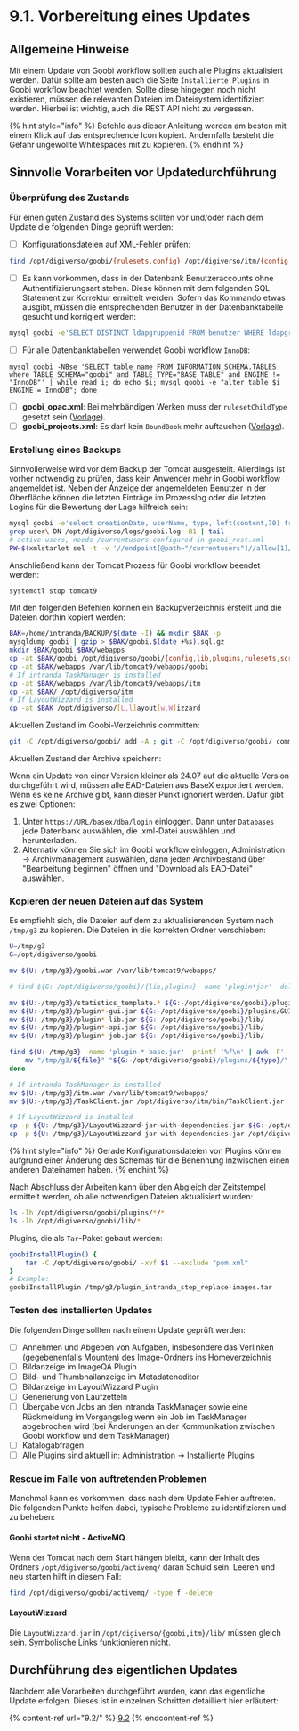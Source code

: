 # 9.1. Vorbereitung eines Updates

## Allgemeine Hinweise

Mit einem Update von Goobi workflow sollten auch alle Plugins aktualisiert werden. Dafür sollte am besten auch die Seite `Installierte Plugins` in Goobi workflow beachtet werden. Sollte diese hingegen noch nicht existieren, müssen die relevanten Dateien im Dateisystem identifiziert werden. Hierbei ist wichtig, auch die REST API nicht zu vergessen.

{% hint style="info" %}
Befehle aus dieser Anleitung werden am besten mit einem Klick auf das entsprechende Icon kopiert. Andernfalls besteht die Gefahr ungewollte Whitespaces mit zu kopieren.
{% endhint %}

## Sinnvolle Vorarbeiten vor Updatedurchführung

### Überprüfung des Zustands

Für einen guten Zustand des Systems sollten vor und/oder nach dem Update die folgenden Dinge geprüft werden:

* [ ] Konfigurationsdateien auf XML-Fehler prüfen:

```bash
find /opt/digiverso/goobi/{rulesets,config} /opt/digiverso/itm/{config,templates} /etc/tomcat9  -name "*.xml" -exec xmllint --noout {} \;
```

* [ ] Es kann vorkommen, dass in der Datenbank Benutzeraccounts ohne Authentifizierungsart stehen. Diese können mit dem folgenden SQL Statement zur Korrektur ermittelt werden. Sofern das Kommando etwas ausgibt, müssen die entsprechenden Benutzer in der Datenbanktabelle gesucht und korrigiert werden:

```bash
mysql goobi -e'SELECT DISTINCT ldapgruppenid FROM benutzer WHERE ldapgruppenid NOT IN (SELECT ldapgruppenid FROM ldapgruppen) OR ldapgruppenid IS NULL'
```

* [ ] Für alle Datenbanktabellen verwendet Goobi workflow `InnoDB`:

```
mysql goobi -NBse 'SELECT table_name FROM INFORMATION_SCHEMA.TABLES where TABLE_SCHEMA="goobi" and TABLE_TYPE="BASE TABLE" and ENGINE != "InnoDB"' | while read i; do echo $i; mysql goobi -e "alter table $i ENGINE = InnoDB"; done
```

* [ ] **goobi\_opac.xml**: Bei mehrbändigen Werken muss der `rulesetChildType` gesetzt sein ([Vorlage](https://github.com/intranda/goobi-workflow/blob/master/Goobi/install/config/goobi\_opac.xml#L36)).
* [ ] **goobi\_projects.xml**: Es darf kein `BoundBook` mehr auftauchen ([Vorlage](https://github.com/intranda/goobi-workflow/blob/master/Goobi/install/config/goobi\_projects.xml)).

### Erstellung eines Backups

Sinnvollerweise wird vor dem Backup der Tomcat ausgestellt. Allerdings ist vorher notwendig zu prüfen, dass kein Anwender mehr in Goobi workflow angemeldet ist. Neben der Anzeige der angemeldeten Benutzer in der Oberfläche können die letzten Einträge im Prozesslog oder die letzten Logins für die Bewertung der Lage hilfreich sein:

```bash
mysql goobi -e'select creationDate, userName, type, left(content,70) from journal order by creationDate desc limit 30'
grep user\ DN /opt/digiverso/logs/goobi.log -B1 | tail
# active users, needs /currentusers configured in goobi_rest.xml
PW=$(xmlstarlet sel -t -v '//endpoint[@path="/currentusers"]//allow[1]/@token' -n /opt/digiverso/goobi/config/goobi_rest.xml) && curl -X GET -H "token: $PW" localhost:8080/goobi/api/currentusers -s | jq
```

Anschließend kann der Tomcat Prozess für Goobi workflow beendet werden:

```bash
systemctl stop tomcat9
```

Mit den folgenden Befehlen können ein Backupverzeichnis erstellt und die Dateien dorthin kopiert werden:

```bash
BAK=/home/intranda/BACKUP/$(date -I) && mkdir $BAK -p
mysqldump goobi | gzip > $BAK/goobi.$(date +%s).sql.gz
mkdir $BAK/goobi $BAK/webapps
cp -at $BAK/goobi /opt/digiverso/goobi/{config,lib,plugins,rulesets,scripts,static_assets,xslt}
cp -at $BAK/webapps /var/lib/tomcat9/webapps/goobi
# If intranda TaskManager is installed
cp -at $BAK/webapps /var/lib/tomcat9/webapps/itm
cp -at $BAK/ /opt/digiverso/itm
# If LayoutWizzard is installed
cp -at $BAK /opt/digiverso/[L,l]ayout[w,W]izzard
```

Aktuellen Zustand im Goobi-Verzeichnis committen:

```bash
git -C /opt/digiverso/goobi/ add -A ; git -C /opt/digiverso/goobi/ commit -a -m 'pre update'
```

Aktuellen Zustand der Archive speichern:

Wenn ein Update von einer Version kleiner als 24.07 auf die aktuelle Version durchgeführt wird, müssen alle EAD-Dateien aus BaseX exportiert werden. Wenn es keine Archive gibt, kann dieser Punkt ignoriert werden. Dafür gibt es zwei Optionen:
1. Unter `https://URL/basex/dba/login` einloggen. Dann unter `Databases` jede Datenbank auswählen, die .xml-Datei auswählen und herunterladen.
2. Alternativ können Sie sich im Goobi workflow einloggen, Administration -> Archivmanagement auswählen, dann jeden Archivbestand über "Bearbeitung beginnen" öffnen und "Download als EAD-Datei" auswählen. 

### Kopieren der neuen Dateien auf das System

Es empfiehlt sich, die Dateien auf dem zu aktualisierenden System nach `/tmp/g3` zu kopieren. Die Dateien in die korrekten Ordner verschieben:

```bash
U=/tmp/g3
G=/opt/digiverso/goobi

mv ${U:-/tmp/g3}/goobi.war /var/lib/tomcat9/webapps/

# find ${G:-/opt/digiverso/goobi}/{lib,plugins} -name 'plugin*jar' -delete

mv ${U:-/tmp/g3}/statistics_template.* ${G:-/opt/digiverso/goobi}/plugins/statistics/
mv ${U:-/tmp/g3}/plugin*-gui.jar ${G:-/opt/digiverso/goobi}/plugins/GUI/
mv ${U:-/tmp/g3}/plugin*-lib.jar ${G:-/opt/digiverso/goobi}/lib/
mv ${U:-/tmp/g3}/plugin*-api.jar ${G:-/opt/digiverso/goobi}/lib/
mv ${U:-/tmp/g3}/plugin*-job.jar ${G:-/opt/digiverso/goobi}/lib/

find ${U:-/tmp/g3} -name 'plugin-*-base.jar' -printf '%f\n' | awk -F'-' '{print $0"\t"$2}' | while read -r file type; do
    mv "/tmp/g3/${file}" "${G:-/opt/digiverso/goobi}/plugins/${type}/"
done

# If intranda TaskManager is installed
mv ${U:-/tmp/g3}/itm.war /var/lib/tomcat9/webapps/
mv ${U:-/tmp/g3}/TaskClient.jar /opt/digiverso/itm/bin/TaskClient.jar

# If LayoutWizzard is installed
cp -p ${U:-/tmp/g3}/LayoutWizzard-jar-with-dependencies.jar ${G:-/opt/digiverso/goobi}/lib/
cp -p ${U:-/tmp/g3}/LayoutWizzard-jar-with-dependencies.jar /opt/digiverso/itm/lib/
```

{% hint style="info" %}
Gerade Konfigurationsdateien von Plugins können aufgrund einer Änderung des Schemas für die Benennung inzwischen einen anderen Dateinamen haben.
{% endhint %}

Nach Abschluss der Arbeiten kann über den Abgleich der Zeitstempel ermittelt werden, ob alle notwendigen Dateien aktualisiert wurden:

```bash
ls -lh /opt/digiverso/goobi/plugins/*/*
ls -lh /opt/digiverso/goobi/lib/*
```

Plugins, die als `Tar`-Paket gebaut werden:

```bash
goobiInstallPlugin() {
    tar -C /opt/digiverso/goobi/ -xvf $1 --exclude "pom.xml"
}
# Example:
goobiInstallPlugin /tmp/g3/plugin_intranda_step_replace-images.tar
```

### Testen des installierten Updates

Die folgenden Dinge sollten nach einem Update geprüft werden:

* [ ] Annehmen und Abgeben von Aufgaben, insbesondere das Verlinken (gegebenenfalls Mounten) des Image-Ordners ins Homeverzeichnis
* [ ] Bildanzeige im ImageQA Plugin
* [ ] Bild- und Thumbnailanzeige im Metadateneditor
* [ ] Bildanzeige im LayoutWizzard Plugin
* [ ] Generierung von Laufzetteln
* [ ] Übergabe von Jobs an den intranda TaskManager sowie eine Rückmeldung im Vorgangslog wenn ein Job im TaskManager abgebrochen wird (bei Änderungen an der Kommunikation zwischen Goobi workflow und dem TaskManager)
* [ ] Katalogabfragen
* [ ] Alle Plugins sind aktuell in: Administration -> Installierte Plugins

### Rescue im Falle von auftretenden Problemen

Manchmal kann es vorkommen, dass nach dem Update Fehler auftreten. Die folgenden Punkte helfen dabei, typische Probleme zu identifizieren und zu beheben:

#### **Goobi startet nicht - ActiveMQ**

Wenn der Tomcat nach dem Start hängen bleibt, kann der Inhalt des Ordners `/opt/digiverso/goobi/activemq/` daran Schuld sein. Leeren und neu starten hilft in diesem Fall:

```bash
find /opt/digiverso/goobi/activemq/ -type f -delete
```

#### **LayoutWizzard**

Die `LayoutWizzard.jar` in `/opt/digiverso/{goobi,itm}/lib/` müssen gleich sein. Symbolische Links funktionieren nicht.

## Durchführung des eigentlichen Updates

Nachdem alle Vorarbeiten durchgeführt wurden, kann das eigentliche Update erfolgen. Dieses ist in einzelnen Schritten detailliert hier erläutert:

{% content-ref url="9.2/" %}
[9.2](9.2/)
{% endcontent-ref %}
